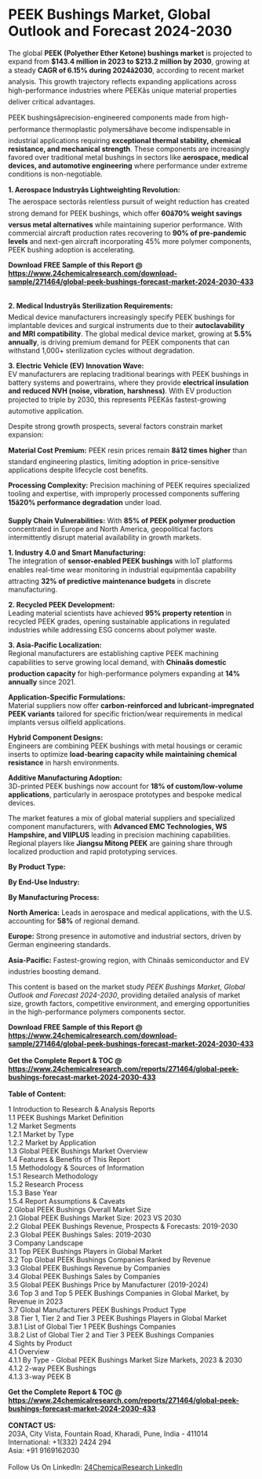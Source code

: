 <h1>PEEK Bushings Market, Global Outlook and Forecast 2024-2030</h1><p>The global <strong>PEEK (Polyether Ether Ketone) bushings market</strong> is projected to expand from <strong>$143.4 million in 2023 to $213.2 million by 2030</strong>, growing at a steady <strong>CAGR of 6.15% during 2024â2030</strong>, according to recent market analysis. This growth trajectory reflects expanding applications across high-performance industries where PEEKâs unique material properties deliver critical advantages.</p><p>PEEK bushingsâprecision-engineered components made from high-performance thermoplastic polymersâhave become indispensable in industrial applications requiring <strong>exceptional thermal stability, chemical resistance, and mechanical strength</strong>. These components are increasingly favored over traditional metal bushings in sectors like <strong>aerospace, medical devices, and automotive engineering</strong> where performance under extreme conditions is non-negotiable.</p><p><strong>1. Aerospace Industryâs Lightweighting Revolution:</strong><br>
The aerospace sectorâs relentless pursuit of weight reduction has created strong demand for PEEK bushings, which offer <strong>60â70% weight savings versus metal alternatives</strong> while maintaining superior performance. With commercial aircraft production rates recovering to <strong>90% of pre-pandemic levels</strong> and next-gen aircraft incorporating 45% more polymer components, PEEK bushing adoption is accelerating.</p><div><b>Download FREE Sample of this Report @ 
            <a href="https://www.24chemicalresearch.com/download-sample/271464/global-peek-bushings-forecast-market-2024-2030-433">
            https://www.24chemicalresearch.com/download-sample/271464/global-peek-bushings-forecast-market-2024-2030-433</a></b></div><br><p><strong>2. Medical Industryâs Sterilization Requirements:</strong><br>
Medical device manufacturers increasingly specify PEEK bushings for implantable devices and surgical instruments due to their <strong>autoclavability and MRI compatibility</strong>. The global medical device market, growing at <strong>5.5% annually</strong>, is driving premium demand for PEEK components that can withstand 1,000+ sterilization cycles without degradation.</p><p><strong>3. Electric Vehicle (EV) Innovation Wave:</strong><br>
EV manufacturers are replacing traditional bearings with PEEK bushings in battery systems and powertrains, where they provide <strong>electrical insulation and reduced NVH (noise, vibration, harshness)</strong>. With EV production projected to triple by 2030, this represents PEEKâs fastest-growing automotive application.</p><p>Despite strong growth prospects, several factors constrain market expansion:</p><p><strong>Material Cost Premium:</strong> PEEK resin prices remain <strong>8â12 times higher</strong> than standard engineering plastics, limiting adoption in price-sensitive applications despite lifecycle cost benefits.</p><p><strong>Processing Complexity:</strong> Precision machining of PEEK requires specialized tooling and expertise, with improperly processed components suffering <strong>15â20% performance degradation</strong> under load.</p><p><strong>Supply Chain Vulnerabilities:</strong> With <strong>85% of PEEK polymer production</strong> concentrated in Europe and North America, geopolitical factors intermittently disrupt material availability in growth markets.</p><p><strong>1. Industry 4.0 and Smart Manufacturing:</strong><br>
The integration of <strong>sensor-enabled PEEK bushings</strong> with IoT platforms enables real-time wear monitoring in industrial equipmentâa capability attracting <strong>32% of predictive maintenance budgets</strong> in discrete manufacturing.</p><p><strong>2. Recycled PEEK Development:</strong><br>
Leading material scientists have achieved <strong>95% property retention</strong> in recycled PEEK grades, opening sustainable applications in regulated industries while addressing ESG concerns about polymer waste.</p><p><strong>3. Asia-Pacific Localization:</strong><br>
Regional manufacturers are establishing captive PEEK machining capabilities to serve growing local demand, with <strong>Chinaâs domestic production capacity</strong> for high-performance polymers expanding at <strong>14% annually</strong> since 2021.</p><p><strong>Application-Specific Formulations:</strong><br>
	Material suppliers now offer <strong>carbon-reinforced and lubricant-impregnated PEEK variants</strong> tailored for specific friction/wear requirements in medical implants versus oilfield applications.</p><p><strong>Hybrid Component Designs:</strong><br>
	Engineers are combining PEEK bushings with metal housings or ceramic inserts to optimize <strong>load-bearing capacity while maintaining chemical resistance</strong> in harsh environments.</p><p><strong>Additive Manufacturing Adoption:</strong><br>
	3D-printed PEEK bushings now account for <strong>18% of custom/low-volume applications</strong>, particularly in aerospace prototypes and bespoke medical devices.</p><p>The market features a mix of global material suppliers and specialized component manufacturers, with <strong>Advanced EMC Technologies, WS Hampshire, and VIIPLUS</strong> leading in precision machining capabilities. Regional players like <strong>Jiangsu Mitong PEEK</strong> are gaining share through localized production and rapid prototyping services.</p><p><strong>By Product Type:</strong></p><p><strong>By End-Use Industry:</strong></p><p><strong>By Manufacturing Process:</strong></p><p><strong>North America:</strong> Leads in aerospace and medical applications, with the U.S. accounting for <strong>58%</strong> of regional demand.</p><p><strong>Europe:</strong> Strong presence in automotive and industrial sectors, driven by German engineering standards.</p><p><strong>Asia-Pacific:</strong> Fastest-growing region, with Chinaâs semiconductor and EV industries boosting demand.</p><p>This content is based on the market study <em>PEEK Bushings Market, Global Outlook and Forecast 2024-2030</em>, providing detailed analysis of market size, growth factors, competitive environment, and emerging opportunities in the high-performance polymers components sector.</p><div><b>Download FREE Sample of this Report @ 
            <a href="https://www.24chemicalresearch.com/download-sample/271464/global-peek-bushings-forecast-market-2024-2030-433">
            https://www.24chemicalresearch.com/download-sample/271464/global-peek-bushings-forecast-market-2024-2030-433</a></b></div><br><div><b>Get the Complete Report & TOC @ 
            <a href="https://www.24chemicalresearch.com/reports/271464/global-peek-bushings-forecast-market-2024-2030-433">
            https://www.24chemicalresearch.com/reports/271464/global-peek-bushings-forecast-market-2024-2030-433</a></b></div><br>
            <b>Table of Content:</b><p>1 Introduction to Research & Analysis Reports<br />
    1.1 PEEK Bushings Market Definition<br />
    1.2 Market Segments<br />
        1.2.1 Market by Type<br />
        1.2.2 Market by Application<br />
    1.3 Global PEEK Bushings Market Overview<br />
    1.4 Features & Benefits of This Report<br />
    1.5 Methodology & Sources of Information<br />
        1.5.1 Research Methodology<br />
        1.5.2 Research Process<br />
        1.5.3 Base Year<br />
        1.5.4 Report Assumptions & Caveats<br />
2 Global PEEK Bushings Overall Market Size<br />
    2.1 Global PEEK Bushings Market Size: 2023 VS 2030<br />
    2.2 Global PEEK Bushings Revenue, Prospects & Forecasts: 2019-2030<br />
    2.3 Global PEEK Bushings Sales: 2019-2030<br />
3 Company Landscape<br />
    3.1 Top PEEK Bushings Players in Global Market<br />
    3.2 Top Global PEEK Bushings Companies Ranked by Revenue<br />
    3.3 Global PEEK Bushings Revenue by Companies<br />
    3.4 Global PEEK Bushings Sales by Companies<br />
    3.5 Global PEEK Bushings Price by Manufacturer (2019-2024)<br />
    3.6 Top 3 and Top 5 PEEK Bushings Companies in Global Market, by Revenue in 2023<br />
    3.7 Global Manufacturers PEEK Bushings Product Type<br />
    3.8 Tier 1, Tier 2 and Tier 3 PEEK Bushings Players in Global Market<br />
        3.8.1 List of Global Tier 1 PEEK Bushings Companies<br />
        3.8.2 List of Global Tier 2 and Tier 3 PEEK Bushings Companies<br />
4 Sights by Product<br />
    4.1 Overview<br />
        4.1.1 By Type - Global PEEK Bushings Market Size Markets, 2023 & 2030<br />
        4.1.2 2-way PEEK Bushings<br />
        4.1.3 3-way PEEK B</p><div><b>Get the Complete Report & TOC @ 
            <a href="https://www.24chemicalresearch.com/reports/271464/global-peek-bushings-forecast-market-2024-2030-433">
            https://www.24chemicalresearch.com/reports/271464/global-peek-bushings-forecast-market-2024-2030-433</a></b></div><br><b>CONTACT US:</b><br>
            203A, City Vista, Fountain Road, Kharadi, Pune, India - 411014<br>
            International: +1(332) 2424 294<br>
            Asia: +91 9169162030 <br><br>
            Follow Us On LinkedIn: <a href="https://www.linkedin.com/company/24chemicalresearch/">24ChemicalResearch LinkedIn</a>